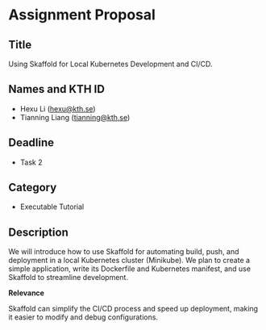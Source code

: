 # Assignment Proposal

## Title

Using Skaffold for Local Kubernetes Development and CI/CD.

## Names and KTH ID

- Hexu Li (hexu@kth.se)
- Tianning Liang (tianning@kth.se)

## Deadline

- Task 2

## Category

- Executable Tutorial

## Description

We will introduce how to use Skaffold for automating build, push, and deployment in a local Kubernetes cluster (Minikube). We plan to create a simple application, write its Dockerfile and Kubernetes manifest, and use Skaffold to streamline development. 

**Relevance**

Skaffold can simplify the CI/CD process and speed up deployment, making it easier to modify and debug configurations.
